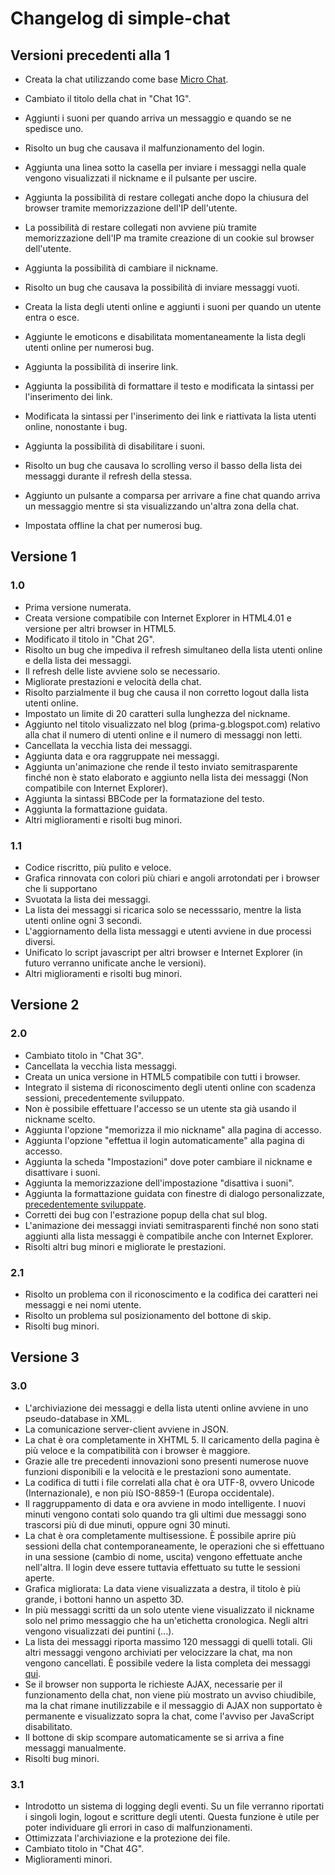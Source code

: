# Changelog di simple-chat #


## Versioni precedenti alla 1 ##

- Creata la chat utilizzando come base [Micro Chat][1].
- Cambiato il titolo della chat in "Chat 1G".

- Aggiunti i suoni per quando arriva un messaggio e quando se ne spedisce uno.
- Risolto un bug che causava il malfunzionamento del login.

- Aggiunta una linea sotto la casella per inviare i messaggi nella quale vengono visualizzati il nickname e il pulsante per uscire.

- Aggiunta la possibilità di restare collegati anche dopo la chiusura del browser tramite memorizzazione dell'IP dell'utente.

- La possibilità di restare collegati non avviene più tramite memorizzazione dell'IP ma tramite creazione di un cookie sul browser dell'utente.
- Aggiunta la possibilità di cambiare il nickname.

- Risolto un bug che causava la possibilità di inviare messaggi vuoti.

- Creata la lista degli utenti online e aggiunti i suoni per quando un utente entra o esce.

- Aggiunte le emoticons e disabilitata momentaneamente la lista degli utenti online per numerosi bug.
- Aggiunta la possibilità di inserire link.

- Aggiunta la possibilità di formattare il testo e modificata la sintassi per l'inserimento dei link.

- Modificata la sintassi per l'inserimento dei link e riattivata la lista utenti online, nonostante i bug.
- Aggiunta la possibilità di disabilitare i suoni.

- Risolto un bug che causava lo scrolling verso il basso della lista dei messaggi durante il refresh della stessa.
- Aggiunto un pulsante a comparsa per arrivare a fine chat quando arriva un messaggio mentre si sta visualizzando un'altra zona della chat.

- Impostata offline la chat per numerosi bug.


## Versione 1 ##

### 1.0 ###

- Prima versione numerata.
- Creata versione compatibile con Internet Explorer in HTML4.01 e versione per altri browser in HTML5.
- Modificato il titolo in "Chat 2G".
- Risolto un bug che impediva il refresh simultaneo della lista utenti online e della lista dei messaggi.
- Il refresh delle liste avviene solo se necessario.
- Migliorate prestazioni e velocità della chat.
- Risolto parzialmente il bug che causa il non corretto logout dalla lista utenti online.
- Impostato un limite di 20 caratteri sulla lunghezza del nickname.
- Aggiunto nel titolo visualizzato nel blog (prima-g.blogspot.com) relativo alla chat il numero di utenti online e il numero di messaggi non letti.
- Cancellata la vecchia lista dei messaggi.
- Aggiunta data e ora raggruppate nei messaggi.
- Aggiunta un'animazione che rende il testo inviato semitrasparente finché non è stato elaborato e aggiunto nella lista dei messaggi (Non compatibile con Internet Explorer).
- Aggiunta la sintassi BBCode per la formatazione del testo.
- Aggiunta la formattazione guidata.
- Altri miglioramenti e risolti bug minori.

### 1.1 ###

- Codice riscritto, più pulito e veloce.
- Grafica rinnovata con colori più chiari e angoli arrotondati per i browser che li supportano
- Svuotata la lista dei messaggi.
- La lista dei messaggi si ricarica solo se necesssario, mentre la lista utenti online ogni 3 secondi.
- L'aggiornamento della lista messaggi e utenti avviene in due processi diversi.
- Unificato lo script javascript per altri browser e Internet Explorer (in futuro verranno unificate anche le versioni).
- Altri miglioramenti e risolti bug minori.


## Versione 2 ##

### 2.0 ###

- Cambiato titolo in "Chat 3G".
- Cancellata la vecchia lista messaggi.
- Creata un unica versione in HTML5 compatibile con tutti i browser.
- Integrato il sistema di riconoscimento degli utenti online con scadenza sessioni, precedentemente sviluppato.
- Non è possibile effettuare l'accesso se un utente sta già usando il nickname scelto.
- Aggiunta l'opzione "memorizza il mio nickname" alla pagina di accesso.
- Aggiunta l'opzione "effettua il login automaticamente" alla pagina di accesso.
- Aggiunta la scheda "Impostazioni" dove poter cambiare il nickname e disattivare i suoni.
- Aggiunta la memorizzazione dell'impostazione "disattiva i suoni".
- Aggiunta la formattazione guidata con finestre di dialogo personalizzate, [precedentemente sviluppate][2].
- Corretti dei bug con l'estrazione popup della chat sul blog.
- L'animazione dei messaggi inviati semitrasparenti finché non sono stati aggiunti alla lista messaggi è compatibile anche con Internet Explorer.
- Risolti altri bug minori e migliorate le prestazioni.

### 2.1 ###

- Risolto un problema con il riconoscimento e la codifica dei caratteri nei messaggi e nei nomi utente.
- Risolto un problema sul posizionamento del bottone di skip.
- Risolti bug minori.


## Versione 3 ##

### 3.0 ###

- L'archiviazione dei messaggi e della lista utenti online avviene in uno pseudo-database in XML.
- La comunicazione server-client avviene in JSON.
- La chat è ora completamente in XHTML 5. Il caricamento della pagina è più veloce e la compatibilità con i browser è maggiore.
- Grazie alle tre precedenti innovazioni sono presenti numerose nuove funzioni disponibili e la velocità e le prestazioni sono aumentate.
- La codifica di tutti i file correlati alla chat è ora UTF-8, ovvero Unicode (Internazionale), e non più ISO-8859-1 (Europa occidentale).
- Il raggruppamento di data e ora avviene in modo intelligente. I nuovi minuti vengono contati solo quando tra gli ultimi due messaggi sono trascorsi più di due minuti, oppure ogni 30 minuti.
- La chat è ora completamente multisessione. È possibile aprire più sessioni della chat contemporaneamente, le operazioni che si effettuano in una sessione (cambio di nome, uscita) vengono effettuate anche nell'altra. Il login deve essere tuttavia effettuato su tutte le sessioni aperte.
- Grafica migliorata: La data viene visualizzata a destra, il titolo è più grande, i bottoni hanno un aspetto 3D.
- In più messaggi scritti da un solo utente viene visualizzato il nickname solo nel primo messaggio che ha un'etichetta cronologica. Negli altri vengono visualizzati dei puntini (...).
- La lista dei messaggi riporta massimo 120 messaggi di quelli totali. Gli altri messaggi vengono archiviati per velocizzare la chat, ma non vengono cancellati. È possibile vedere la lista completa dei messaggi [qui][3].
- Se il browser non supporta le richieste AJAX, necessarie per il funzionamento della chat, non viene più mostrato un avviso chiudibile, ma la chat rimane inutilizzabile e il messaggio di AJAX non supportato è permanente e visualizzato sopra la chat, come l'avviso per JavaScript disabilitato.
- Il bottone di skip scompare automaticamente se si arriva a fine messaggi manualmente.
- Risolti bug minori.

### 3.1 ###

- Introdotto un sistema di logging degli eventi. Su un file verranno riportati i singoli login, logout e scritture degli utenti. Questa funzione è utile per poter individuare gli errori in caso di malfunzionamenti.
- Ottimizzata l'archiviazione e la protezione dei file.
- Cambiato titolo in "Chat 4G".
- Miglioramenti minori.



[1]: http://www.phptoys.com/product/micro-chat.html
[2]: https://github.com/mttbernardini/dialog
[3]: history.php
